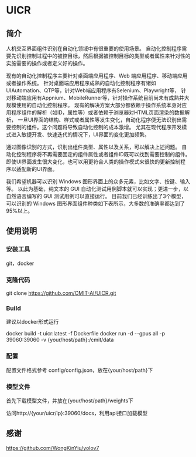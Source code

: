# UICR

## 简介

人机交互界面组件识别在自动化领域中有很重要的使用场景。 自动化控制程序需要先识别控制过程中的被控目标，然后根据被控制目标的类型或者属性来针对性的实施需要的操作或者定义好的操作。

现有的自动化控制程序主要针对桌面端应用程序、Web 端应用程序、移动端应用或者操作系统。 针对桌面端应用程序成熟的自动化控制程序有诸如UIAutomation、QTP等，针对Web端应用程序有Selenium、Playwright等， 针对移动端应用有Appnium、MobileRunner等，针对操作系统目前尚未有成熟并大规模使用的自动化控制程序。 现有的解决方案大部分都依赖于操作系统本身对应用程序组件的解析（如ID，属性等）或者依赖于浏览器对HTML页面渲染的数据解析， 一旦UI界面的结构、样式或者属性等发生变化，自动化程序便无法识别出需要控制的组件。这个问题将导致自动化控制的成本激增。 尤其在现代程序开发模式进入敏捷开发、快速迭代的情况下，UI界面的变化更加频繁。

通过图像识别的方式，识别出组件类型、属性以及关系，可以解决上述问题。 自动化控制程序将不再需要固定的组件属性或者组件ID既可以找到需要控制的组件。 即使UI界面发生很大变化，也可以用更符合人类的操作模式来很快的更新控制程序以适配新的UI界面。

我们希望机器可以识别 Windows 图形界面上的众多元素，比如文字、按键、输入等。 以此为基础，纯文本的 GUI 自动化测试用例脚本就可以实现；更进一步，以自然语言编写的 GUI 测试用例可以直接运行。 目前我们已经训练出了3个模型，可以识别的 Windows 图形界面组件种类如下表所示，大多数的准确率都达到了95%以上。

## 使用说明

### 安装工具

git，docker

### 克隆代码

git clone https://github.com/CMIT-AI/UICR.git

### Build

建议以docker形式运行

docker build -t uicr:latest -f Dockerfile
docker run -d --gpus all -p 39060:39060 -v {your/host/path}:/cmit/data

### 配置

配置文件格式参考 config/config.json，放在{your/host/path}下

### 模型文件

首先下载模型文件，并放在{your/host/path}/weights下

访问http://{your/uicr/ip}:39060/docs，利用api接口加载模型

## 感谢

https://github.com/WongKinYiu/yolov7